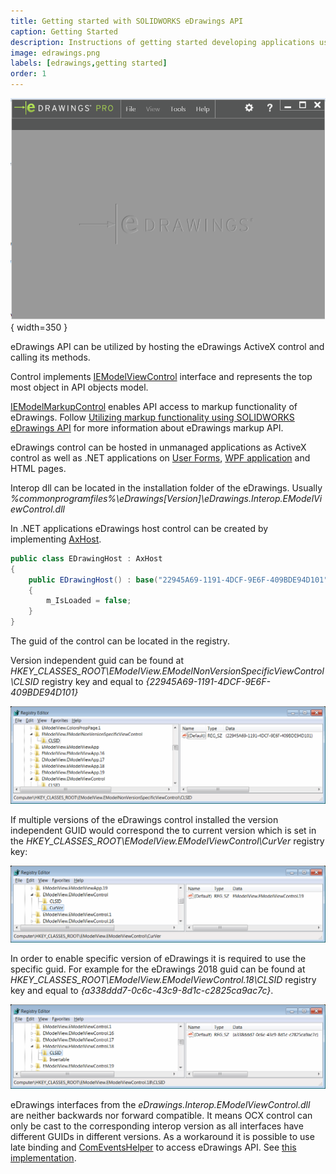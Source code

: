 ```yaml
---
title: Getting started with SOLIDWORKS eDrawings API
caption: Getting Started
description: Instructions of getting started developing applications using eDrawings API
image: edrawings.png
labels: [edrawings,getting started]
order: 1
---
```

![eDrawings application](edrawings.png){ width=350 }

eDrawings API can be utilized by hosting the eDrawings ActiveX control and calling its methods. 

Control implements [IEModelViewControl](https://help.solidworks.com/2016/english/api/emodelapi/eDrawings.Interop.EModelViewControl~eDrawings.Interop.EModelViewControl.IEModelViewControl.html) interface and represents the top most object in API objects model.

[IEModelMarkupControl](https://help.solidworks.com/2016/english/api/emodelapi/eDrawings.Interop.EModelMarkupControl~eDrawings.Interop.EModelMarkupControl.IEModelMarkupControl.html) enables API access to markup functionality of eDrawings. Follow [Utilizing markup functionality using SOLIDWORKS eDrawings API](/edrawings-api/markup/) for more information about eDrawings markup API.

eDrawings control can be hosted in unmanaged applications as ActiveX control as well as .NET applications on [User Forms](winforms), [WPF application](wpf) and HTML pages.

Interop dll can be located in the installation folder of the eDrawings. Usually *%commonprogramfiles%\eDrawings[Version]\eDrawings.Interop.EModelViewControl.dll*

In .NET applications eDrawings host control can be created by implementing [AxHost](https://docs.microsoft.com/en-us/dotnet/api/system.windows.forms.axhost).

~~~ cs
public class EDrawingHost : AxHost
{
    public EDrawingHost() : base("22945A69-1191-4DCF-9E6F-409BDE94D101")
    {
        m_IsLoaded = false;
    }
}
~~~

The guid of the control can be located in the registry.

Version independent guid can be found at *HKEY_CLASSES_ROOT\EModelView.EModelNonVersionSpecificViewControl\CLSID* registry key and equal to *{22945A69-1191-4DCF-9E6F-409BDE94D101}*

![Version independent GUID of eDrawings control](non-version-specific-guid.png)

If multiple versions of the eDrawings control installed the version independent GUID would correspond the to current version which is set in the *HKEY_CLASSES_ROOT\EModelView.EModelViewControl\CurVer* registry key:

![Current version of eDrawings control](edrawings-control-current-version.png)

In order to enable specific version of eDrawings it is required to use the specific guid. For example for the eDrawings 2018 guid can be found at *HKEY_CLASSES_ROOT\EModelView.EModelViewControl.18\CLSID* registry key and equal to *{a338ddd7-0c6c-43c9-8d1c-c2825ca9ac7c}*.

![Version specific guid of eDrawings control](edrawings-2018-specific-version.png)

eDrawings interfaces from the *eDrawings.Interop.EModelViewControl.dll* are neither backwards nor forward compatible. It means OCX control can only be cast to the corresponding interop version as all interfaces have different GUIDs in different versions. As a workaround it is possible to use late binding and [ComEventsHelper](https://docs.microsoft.com/en-us/dotnet/api/system.runtime.interopservices.comeventshelper?view=netcore-3.1) to access eDrawings API. See [this implementation](https://github.com/xarial/cad-plus/blob/master/src/SwEDrawingsHost/EDrawingsControl.cs).
